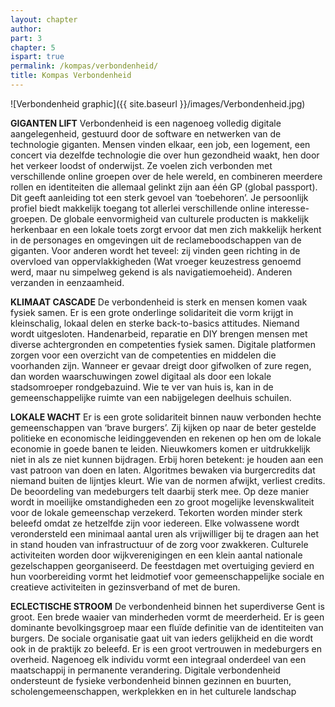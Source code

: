 ```yaml
---
layout: chapter
author: 
part: 3
chapter: 5
ispart: true
permalink: /kompas/verbondenheid/
title: Kompas Verbondenheid
---
```


![Verbondenheid graphic]({{ site.baseurl }}/images/Verbondenheid.jpg)

**GIGANTEN LIFT** Verbondenheid is een nagenoeg volledig digitale aangelegenheid, gestuurd door de software en netwerken van de technologie giganten. Mensen vinden elkaar, een job, een logement, een concert via dezelfde technologie die over hun gezondheid waakt, hen door het verkeer loodst of onderwijst. Ze voelen zich verbonden met verschillende online groepen over de hele wereld, en combineren meerdere rollen en identiteiten die allemaal gelinkt zijn aan één GP (global passport). Dit geeft aanleiding tot een sterk gevoel van ‘toebehoren’. Je persoonlijk profiel biedt makkelijk toegang tot allerlei verschillende online interesse-groepen. De globale eenvormigheid van culturele producten is makkelijk herkenbaar en een lokale toets zorgt ervoor dat men zich makkelijk herkent in de personages en omgevingen uit de reclameboodschappen van de giganten. Voor anderen wordt het teveel: zij vinden geen richting in de overvloed van oppervlakkigheden (Wat vroeger keuzestress genoemd werd, maar nu simpelweg gekend is als navigatiemoeheid). Anderen verzanden in eenzaamheid. 

**KLIMAAT CASCADE** De verbondenheid is sterk en mensen komen vaak fysiek samen. Er is een grote onderlinge solidariteit die vorm krijgt in kleinschalig, lokaal delen en sterke back-to-basics attitudes. Niemand wordt uitgesloten. Handenarbeid, reparatie en DIY brengen mensen met diverse achtergronden en competenties fysiek samen. Digitale platformen zorgen voor een overzicht van de competenties en middelen die voorhanden zijn. Wanneer er gevaar dreigt door gifwolken of zure regen, dan worden waarschuwingen zowel digitaal als door een lokale stadsomroeper rondgebazuind. Wie te ver van huis is, kan in de gemeenschappelijke ruimte van een nabijgelegen deelhuis schuilen. 

**LOKALE WACHT** Er is een grote solidariteit binnen nauw verbonden hechte gemeenschappen van ‘brave burgers’. Zij kijken op naar de beter gestelde politieke en economische leidinggevenden en rekenen op hen om de lokale economie in goede banen te leiden. Nieuwkomers komen er uitdrukkelijk niet in als ze niet kunnen bijdragen. Erbij horen betekent: je houden aan een vast patroon van doen en laten. Algoritmes bewaken via burgercredits dat niemand buiten de lijntjes kleurt. Wie van de normen afwijkt, verliest credits. De beoordeling van medeburgers telt daarbij sterk mee. Op deze manier wordt in moeilijke omstandigheden een zo groot mogelijke levenskwaliteit voor de lokale gemeenschap verzekerd. Tekorten worden minder sterk beleefd omdat ze hetzelfde zijn voor iedereen. Elke volwassene wordt verondersteld een minimaal aantal uren als vrijwilliger bij te dragen aan het in stand houden van infrastructuur of de zorg voor zwakkeren. Culturele activiteiten worden door wijkverenigingen en een klein aantal nationale gezelschappen georganiseerd. De feestdagen met overtuiging gevierd en hun voorbereiding vormt het leidmotief voor gemeenschappelijke sociale en creatieve activiteiten in gezinsverband of met de buren.

**ECLECTISCHE STROOM** De verbondenheid binnen het superdiverse Gent is groot. Een brede waaier van minderheden vormt de meerderheid. Er is geen dominante bevolkingsgroep maar een fluïde definitie van de identiteiten van burgers. De sociale organisatie gaat uit van ieders gelijkheid en die wordt ook in de praktijk zo beleefd. Er is een groot vertrouwen in medeburgers en overheid. Nagenoeg elk individu vormt een integraal onderdeel van een maatschappij in permanente verandering. Digitale verbondenheid ondersteunt de fysieke verbondenheid binnen gezinnen en buurten, scholengemeenschappen, werkplekken en in het culturele landschap

